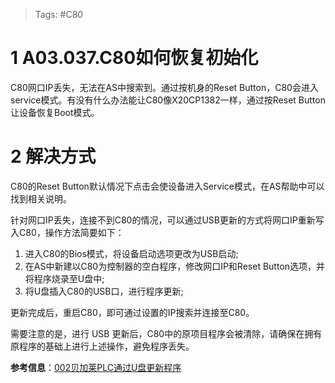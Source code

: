 > Tags: #C80

# 1 A03.037.C80如何恢复初始化

C80网口IP丢失，无法在AS中搜索到。通过按机身的Reset Button，C80会进入service模式。有没有什么办法能让C80像X20CP1382一样，通过按Reset Button让设备恢复Boot模式。

# 2 解决方式

C80的Reset Button默认情况下点击会使设备进入Service模式，在AS帮助中可以找到相关说明。

针对网口IP丢失，连接不到C80的情况，可以通过USB更新的方式将网口IP重新写入C80，操作方法简要如下：

1. 进入C80的Bios模式，将设备启动选项更改为USB启动;
2. 在AS中新建以C80为控制器的空白程序，修改网口IP和Reset Button选项，并将程序烧录至U盘中;
3. 将U盘插入C80的USB口，进行程序更新;

更新完成后，重启C80，即可通过设置的IP搜索并连接至C80。

需要注意的是，进行 USB 更新后，C80中的原项目程序会被清除，请确保在拥有原程序的基础上进行上述操作，避免程序丢失。

**参考信息**：[002贝加莱PLC通过U盘更新程序](../C04_现场维运/002贝加莱PLC通过U盘更新程序.md)
